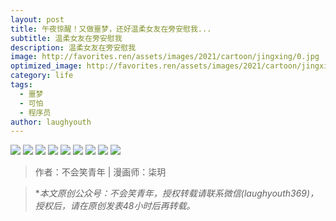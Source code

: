 ```yaml
---
layout: post
title: 午夜惊醒！又做噩梦，还好温柔女友在旁安慰我...
subtitle: 温柔女友在旁安慰我
description: 温柔女友在旁安慰我
image: http://favorites.ren/assets/images/2021/cartoon/jingxing/0.jpg
optimized_image: http://favorites.ren/assets/images/2021/cartoon/jingxing/0.jpg
category: life
tags:
  - 噩梦
  - 可怕
  - 程序员
author: laughyouth
---
```



![](http://favorites.ren/assets/images/2021/cartoon/jingxing/640.jpeg)
![](http://favorites.ren/assets/images/2021/cartoon/jingxing/640-1.jpeg)
![](http://favorites.ren/assets/images/2021/cartoon/jingxing/640-2.jpeg)
![](http://favorites.ren/assets/images/2021/cartoon/jingxing/640-3.jpeg)
![](http://favorites.ren/assets/images/2021/cartoon/jingxing/640-4.jpeg)
![](http://favorites.ren/assets/images/2021/cartoon/jingxing/640-5.jpeg)
![](http://favorites.ren/assets/images/2021/cartoon/jingxing/640-6.jpeg)
![](http://favorites.ren/assets/images/2021/cartoon/jingxing/640-7.jpeg)
![](http://favorites.ren/assets/images/2021/cartoon/jingxing/640-8.jpeg)




>作者：不会笑青年 | 漫画师：柒玥

>**本文原创公众号：不会笑青年，授权转载请联系微信(laughyouth369)，授权后，请在原创发表48小时后再转载。*